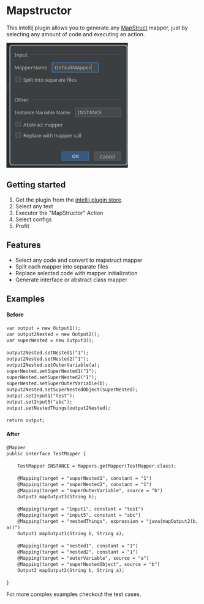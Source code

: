 # Mapstructor

This intellij plugin allows you to generate any [MapStruct](https://mapstruct.org/) mapper, just by selecting any amount
of code and executing an action.

![img](config.png)

## Getting started

1. Get the plugin from the [intellij plugin store](https://plugins.jetbrains.com/plugin/19926-mapstructor).
2. Select any text
3. Executor the "MapStructor" Action
4. Select configs
5. Profit

## Features

* Select any code and convert to mapstruct mapper
* Split each mapper into separate files
* Replace selected code with mapper initialization
* Generate interface or abstract class mapper

## Examples

#### Before

    var output = new Output1();
    var output2Nested = new Output2();
    var superNested = new Output3();

    output2Nested.setNested1("1");
    output2Nested.setNested2("1");
    output2Nested.setOuterVariable(a);
    superNested.setSuperNested1("1");
    superNested.setSuperNested2("1");
    superNested.setSuperOuterVariable(b);
    output2Nested.setSuperNestedObject(superNested);
    output.setInput1("test");
    output.setInput5("abc");
    output.setNestedThings(output2Nested);

    return output;

#### After

    @Mapper
    public interface TestMapper {
    
        TestMapper INSTANCE = Mappers.getMapper(TestMapper.class);
        
        @Mapping(target = "superNested1", constant = "1")
        @Mapping(target = "superNested2", constant = "1")
        @Mapping(target = "superOuterVariable", source = "b")
        Output3 mapOutput3(String b);
        
        @Mapping(target = "input1", constant = "test")
        @Mapping(target = "input5", constant = "abc")
        @Mapping(target = "nestedThings", expression = "java(mapOutput2(b, a))")
        Output1 mapOutput1(String b, String a);
        
        @Mapping(target = "nested1", constant = "1")
        @Mapping(target = "nested2", constant = "1")
        @Mapping(target = "outerVariable", source = "a")
        @Mapping(target = "superNestedObject", source = "b")
        Output2 mapOutput2(String b, String a);
    
    }

For more complex examples checkout the test cases.

